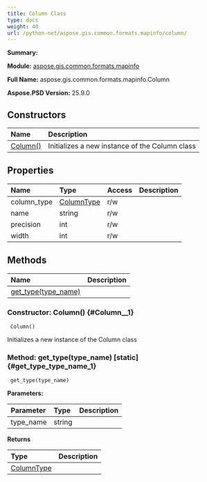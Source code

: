 ```yaml
---
title: Column Class
type: docs
weight: 40
url: /python-net/aspose.gis.common.formats.mapinfo/column/
---
```


**Summary:** 

**Module:** [aspose.gis.common.formats.mapinfo](/psd/python-net/aspose.gis.common.formats.mapinfo/)

**Full Name:** aspose.gis.common.formats.mapinfo.Column

**Aspose.PSD Version:** 25.9.0

## **Constructors**
| **Name** | **Description** |
| :- | :- |
| [Column()](#Column__1) | Initializes a new instance of the Column class |
## **Properties**
| **Name** | **Type** | **Access** | **Description** |
| :- | :- | :- | :- |
| column_type | [ColumnType](/psd/python-net/aspose.gis.common.formats.mapinfo/columntype) | r/w |    |
| name | string | r/w |    |
| precision | int | r/w |    |
| width | int | r/w |    |
## **Methods**
| **Name** | **Description** |
| :- | :- |
| [get_type(type_name)](#get_type_type_name_1) |    |


### Constructor: Column() {#Column__1}


```
 Column() 
```

Initializes a new instance of the Column class

### Method: get_type(type_name)  [static] {#get_type_type_name_1}


```
 get_type(type_name) 
```

  

**Parameters:**

| Parameter | Type | Description |
| :- | :- | :- |
| type_name | string |  |

**Returns**

| Type | Description |
| :- | :- |
| [ColumnType](/psd/python-net/aspose.gis.common.formats.mapinfo/columntype) |  |


